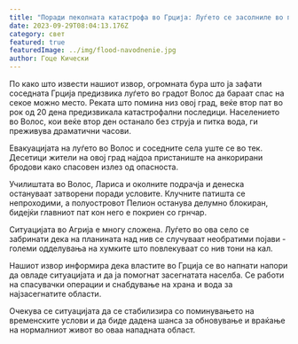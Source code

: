 ```yaml
---
title: "Поради пеколната катастрофа во Грција: Луѓето се засолниле во приклучен брод"
date: 2023-09-29T08:04:13.176Z
category: свет
featured: true
featuredImage: ../img/flood-navodnenie.jpg
author: Гоце Кически
---
```

По како што извести нашиот извор, огромната бура што ја зафати соседната Грција предизвика луѓето во градот Волос да бараат спас на секое можно место. Реката што помина низ овој град, веќе втор пат во рок од 20 дена предизвикала катастрофални последици. Населението во Волос, кои веќе втор ден останало без струја и питка вода, ги преживува драматични часови.

Евакуацијата на луѓето во Волос и соседните села уште се во тек. Десетици жители на овој град најдоа пристаниште на анкорирани бродови како спасовен излез од опасноста.

Училиштата во Волос, Лариса и околните подрачја и денеска остануваат затворени поради условите. Клучните патишта се непроходими, а полуостровот Пелион останува делумно блокиран, бидејќи главниот пат кон него е покриен со грнчар.

Ситуацијата во Агрија е многу сложена. Луѓето во ова село се забринати дека на планината над нив се случуваат необратими појави - големи одделувања на хумките што повлекуваат со нив тони на кал.

Нашиот извор информира дека властите во Грција се во напнати напори да овладе ситуацијата и да ја помогнат засегнатата населба. Се работи на спасувачки операции и снабдување на храна и вода за најзасегнатите области.

Очекува се ситуацијата да се стабилизира со поминувањето на временските услови и да биде дадена шанса за обновување и враќање на нормалниот живот во оваа нападната област.